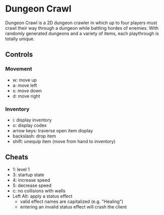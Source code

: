 # Dungeon Crawl

Dungeon Crawl is a 2D dungeon crawler in which up to four players must crawl their way through a dungeon while battling hordes of enemies. With randomly generated dungeons and a variety of items, each playthrough is totally unique.

## Controls
### Movement
- w: move up
- a: move left
- s: move down
- d: move right

### Inventory
- i: display inventory
- o: display codex
- arrow keys: traverse open item display
- backslash: drop item
- shift: unequip item (move from hand to inventory)


## Cheats
- 1: level 1
- 3: startup state
- 4: increase speed
- 5: decrease speed
- c: no collisions with walls
- Left Alt: apply a status effect
   - valid effect names are capitalized (e.g. "Healing")
   - entering an invalid status effect will crash the client
